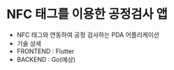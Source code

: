 # NFC 태그를 이용한 공정검사 앱
 - NFC 태그와 연동하여 공정 검사하는 PDA 어플리케이션
 - 기술 상세
  - FRONTEND : Flutter
  - BACKEND : Go(예상)
